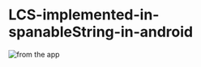 # LCS-implemented-in-spanableString-in-android

![from the app](https://github.com/BishoyAbd/LCS-implemented-in-spanableString-in-android/blob/master/Screenshot_2019-06-14-14-30-50.png)
